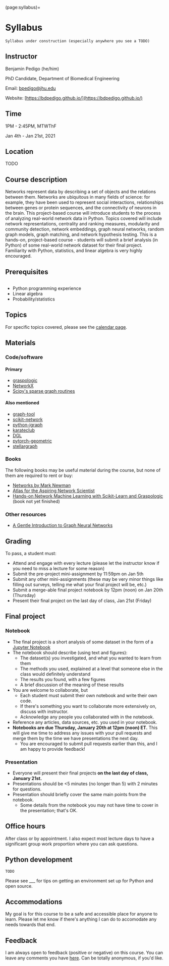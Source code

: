 (page:syllabus)=
# Syllabus
```{note}
Syllabus under construction (especially anywhere you see a TODO)
```

## Instructor
Benjamin Pedigo (he/him)

PhD Candidate, Department of Biomedical Engineering

Email: [bpedigo@jhu.edu](mailto:bpedigo@jhu.edu)

Website: [https://bdpedigo.github.io/](https://bdpedigo.github.io/)

## Time
1PM - 2:45PM, MTWThF

Jan 4th - Jan 21st, 2021

## Location
TODO

## Course description
Networks represent data by describing a set of objects and the relations between them. Networks are ubiquitous in many fields of science: for example, they have been used to represent social interactions, relationships between genes or protein sequences, and the connectivity of neurons in the brain. This project-based course will introduce students to the process of analyzing real-world network data in Python. Topics covered will include network representations, centrality and ranking measures, modularity and community detection, network embeddings, graph neural networks, random graph models, graph matching, and network hypothesis testing. This is a hands-on, project-based course - students will submit a brief analysis (in Python) of some real-world network dataset for their final project. Familiarity with Python, statistics, and linear algebra is very highly encouraged.

## Prerequisites
```{warning} The following prerequisites are highly recommended to take this course. In particular, Python experience will be important in order to be able to submit the final project. Please talk to the instructor if you are unsure about your prior knowledge for any of these:
```
- Python programming experience 
- Linear algebra 
- Probability/statistics

## Topics
For specific topics covered, please see the [calendar page](page:calendar).

## Materials
### Code/software
#### Primary
- [graspologic](https://graspologic.readthedocs.io/en/latest/)
- [NetworkX](https://networkx.org/)
- [Scipy's sparse graph routines](https://docs.scipy.org/doc/scipy/reference/sparse.csgraph.html)

#### Also mentioned 
- [graph-tool](https://graph-tool.skewed.de/)
- [scikit-network](https://scikit-network.readthedocs.io/en/latest/)
- [python-igraph](https://igraph.org/python/)
- [karateclub](https://karateclub.readthedocs.io/en/latest/)
- [DGL](https://www.dgl.ai/)
- [pytorch-geometric](https://pytorch-geometric.readthedocs.io/en/latest/)
- [stellargraph](https://stellargraph.readthedocs.io/en/stable/)

### Books
The following books may be useful material during the course, but none of them are
required to rent or buy:
- [Networks by Mark Newman](https://global.oup.com/academic/product/networks-9780198805090?cc=us&lang=en&)
- [Atlas for the Aspiring Network Scientist](https://www.networkatlas.eu/)
- [Hands-on Network Machine Learning with Scikit-Learn and Graspologic](http://docs.neurodata.io/graph-stats-book/coverpage.html) (book not yet finished)

### Other resources
- [A Gentle Introduction to Graph Neural Networks](https://staging.distill.pub/2021/gnn-intro/)

## Grading
To pass, a student must: 
- Attend and engage with every lecture (please let the instructor know if you need to miss a lecture for some reason)
- Submit the pre-project mini-assignment by 11:59pm on Jan 5th
- Submit any other mini-assignments (these may be very minor things like filling out surveys, telling me what your final project will be, etc.)
- Submit a merge-able final project notebook by 12pm (noon) on Jan 20th (Thursday)
- Present their final project on the last day of class, Jan 21st (Friday)

## Final project
### Notebook
- The final project is a short analysis of some dataset in the form of a [Jupyter Notebook](https://jupyter.org/)
- The notebook should describe (using text and figures):
   - The dataset(s) you investigated, and what you wanted to learn from them
   - The methods you used, explained at a level that someone else in the class would definitely understand
   - The results you found, with a few figures
   - A brief discussion of the meaning of these results
- You are welcome to collaborate, but 
   - Each student must submit their own notebook and write their own code. 
   - If there's something you want to collaborate more extensively on, discuss with instructor. 
   - Acknowledge any people you collaborated with in the notebook.
- Reference any articles, data sources, etc. you used in your notebook.
- **Notebooks are due Thursday, January 20th at 12pm (noon) ET.** This will give me time to address any issues with your pull requests and merge them by the time we have presentations the next day.
   - You are encouraged to submit pull requests earlier than this, and I am happy to provide feedback! 

### Presentation
- Everyone will present their final projects **on the last day of class, January 21st.**
- Presentations should be <5 minutes (no longer than 5) with 2 minutes for questions.
- Presentation should briefly cover the same main points from the notebook. 
   - Some details from the notebook you may not have time to cover in the presentation; that's OK.

## Office hours
After class or by appointment. I also expect most lecture days to have a significant 
group work proportion where you can ask questions.

## Python development
```{warning}
TODO
```
Please see ___ for tips on getting an environment set up for Python and open source.

## Accommodations
My goal is for this course to be a safe and accessible place for anyone to learn. Please let me know if there's anything I can do to accomodate any needs towards that end.

## Feedback
I am always open to feedback (positive or negative) on this course. You can leave any 
comments you have [here](https://forms.gle/UxFB2sSQiQyrxr5AA). Can be totally anonymous,
if you'd like.

<!-- ## Sick policy
My #1 priority is making sure everyone has a safe environment to learn - to this end, and out of respect
for your peers and the instructor, PLEASE do not attend in person class if you are at all sick. 
Missing class for an illness will never be held against you, please just let me know what
is going on and we will come up with a plan.  -->